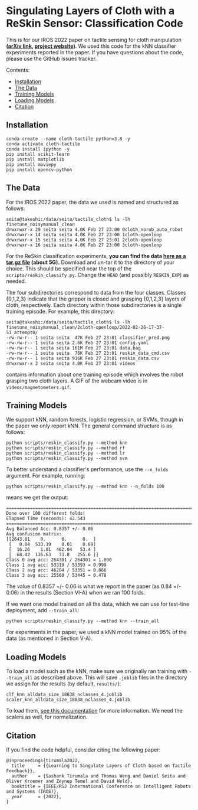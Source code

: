# Singulating Layers of Cloth with a ReSkin Sensor: Classification Code

This is for our IROS 2022 paper on tactile sensing for cloth manipulation
**([arXiv link][3], [project website][4])**. We used this code for the kNN
classifier experiments reported in the paper. If you have questions about the
code, please use the GitHub issues tracker.

Contents:

- [Installation](#installation)
- [The Data](#the-data)
- [Training Models](#training-models)
- [Loading Models](#loading-models)
- [Citation](#citation)

## Installation

```
conda create --name cloth-tactile python=3.8 -y
conda activate cloth-tactile
conda install ipython -y
pip install scikit-learn
pip install matplotlib
pip install moviepy
pip install opencv-python
```

## The Data

For the IROS 2022 paper, the data we used is named and structured as follows:

```
seita@takeshi:/data/seita/tactile_cloth$ ls -lh finetune_noisymanual_clean
drwxrwxr-x 29 seita seita 4.0K Feb 27 23:00 0cloth_norub_auto_robot
drwxrwxr-x 14 seita seita 4.0K Feb 27 23:00 1cloth-openloop
drwxrwxr-x 15 seita seita 4.0K Feb 27 23:01 2cloth-openloop
drwxrwxr-x 16 seita seita 4.0K Feb 27 23:00 3cloth-openloop
```

For the ReSkin classification experiments, **you can find the data [here as a
tar.gz file][2] (about 5G).** Download and un-tar it to the directory of your
choice. This should be specified near the top of the
`scripts/reskin_classify.py`. Change the `HEAD` (and possibly `RESKIN_EXP`) as
needed.

The four subdirectories correspond to data from the four classes. Classes
{0,1,2,3} indicate that the gripper is closed and grasping {0,1,2,3} layers of
cloth, respectively. Each directory within those subdirectories is a single
training episode. For example, this directory:

```
seita@takeshi:/data/seita/tactile_cloth$ ls -lh finetune_noisymanual_clean/2cloth-openloop/2022-02-26-17-37-51_attempt0/
-rw-rw-r-- 1 seita seita  47K Feb 27 23:01 classifier_pred.png
-rw-rw-r-- 1 seita seita 2.6K Feb 27 23:01 config.yaml
-rw-rw-r-- 1 seita seita 161M Feb 27 23:01 data.bag
-rw-rw-r-- 1 seita seita  76K Feb 27 23:01 reskin_data_cmd.csv
-rw-rw-r-- 1 seita seita 916K Feb 27 23:01 reskin_data.csv
drwxrwxr-x 2 seita seita 4.0K Feb 27 23:01 videos
```

contains information about one training episode which involves the robot
grasping two cloth layers. A GIF of the webcam video is in
`videos/magnetometers.gif`.

## Training Models

We support kNN, random forests, logistic regression, or SVMs, though in the
paper we only report kNN. The general command structure is as follows:

```
python scripts/reskin_classify.py --method knn
python scripts/reskin_classify.py --method rf
python scripts/reskin_classify.py --method lr
python scripts/reskin_classify.py --method svm
```

To better understand a classifier's performance, use the `--n_folds` argument.
For example, running:

```
python scripts/reskin_classify.py --method knn --n_folds 100
```

means we get the output:

```
===============================================================================================
Done over 100 different folds!
Elapsed Time (seconds): 42.543
===============================================================================================
Avg Balanced Acc: 0.8357 +/- 0.06
Avg confusion matrix:
[[2643.01    0.      0.      0.  ]
 [   0.04  533.19    0.01    0.69]
 [  16.26    1.81  462.04   53.4 ]
 [  68.42  136.63   73.8   255.6 ]]
Class 0 avg acc: 264301 / 264301 = 1.000
Class 1 avg acc: 53319 / 53393 = 0.999
Class 2 avg acc: 46204 / 53351 = 0.866
Class 3 avg acc: 25560 / 53445 = 0.478
```

The value of 0.8357 +/- 0.06 is what we report in the paper (as 0.84 +/- 0.06)
in the results (Section VI-A) when we ran 100 folds.

If we want one model trained on all the data, which we can use for test-tine
deployment, add `--train_all`:

```
python scripts/reskin_classify.py --method knn --train_all
```

For experiments in the paper, we used a kNN model trained on 95% of the data (as
mentioned in Section V-A).


## Loading Models

To load a model such as the kNN, make sure we originally ran training with
`--train_all` as described above. This will save `.joblib` files in the
directory we assign for the results (by default, `results/`):

```
clf_knn_alldata_size_18838_nclasses_4.joblib
scaler_knn_alldata_size_18838_nclasses_4.joblib
```

To load them, [see this documentation][1] for more information. We need the
scalers as well, for normalization.


## Citation

If you find the code helpful, consider citing the following paper:

```
@inproceedings{tirumala2022,
  title     = {{Learning to Singulate Layers of Cloth based on Tactile Feedback}},
  author    = {Sashank Tirumala and Thomas Weng and Daniel Seita and Oliver Kroemer and Zeynep Temel and David Held},
  booktitle = {IEEE/RSJ International Conference on Intelligent Robots and Systems (IROS)},
  year      = {2022},
}
```


[1]:https://scikit-learn.org/stable/modules/model_persistence.html
[2]:https://drive.google.com/file/d/1UEbsFz4v04cDbgAH9a4J8-sZPPXos02z/view?usp=sharing
[3]:https://arxiv.org/abs/2207.11196
[4]:https://sites.google.com/view/reskin-cloth/
